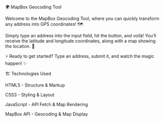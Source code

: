 🌍 MapBox Geocoding Tool

Welcome to the MapBox Geocoding Tool, where you can quickly transform any address into GPS coordinates! 🗺️

Simply type an address into the input field, hit the button, and voilà! You’ll receive the latitude and longitude coordinates, along with a map showing the location. 🌟

⚡ Ready to get started? Type an address, submit it, and watch the magic happen! ✨


🏗 Technologies Used

HTML5 - Structure & Markup

CSS3 - Styling & Layout

JavaScript - API Fetch & Map Rendering

MapBox API - Geocoding & Map Display
